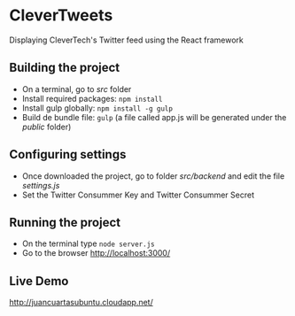 # CleverTweets
Displaying CleverTech's Twitter feed using the React framework

## Building the project
- On a terminal, go to *src* folder
- Install required packages: <code>npm install</code>
- Install gulp globally: <code>npm install -g gulp</code>
- Build de bundle file: <code>gulp</code> (a file called app.js will be generated under the *public* folder)

## Configuring settings
- Once downloaded the project, go to folder *src/backend* and edit the file *settings.js*
- Set the Twitter Consummer Key and Twitter Consummer Secret

## Running the project
- On the terminal type <code>node server.js</code>
- Go to the browser [http://localhost:3000/](http://localhost:3000/)

## Live Demo
http://juancuartasubuntu.cloudapp.net/
